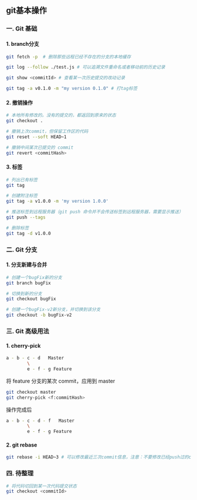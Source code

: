 ## git基本操作

### 一. Git 基础
#### 1. branch分支
```sh
git fetch -p  # 删除那些远程已经不存在的分支的本地缓存

git log --follow ./test.js # 可以追溯文件重命名或者移动前的历史记录

git show <commitId> # 查看某一次历史提交的改动记录

git tag -a v0.1.0 -m "my version 0.1.0" # 打tag标签
```
#### 2. 撤销操作
```sh
# 本地所有修改的。没有的提交的，都返回到原来的状态
git checkout .

# 撤销上次commit，但保留工作区的代码
git reset --soft HEAD~1

# 撤销中间某次已提交的 commit
git revert <commitHash>
```
#### 3. 标签
```sh
# 列出已有标签
git tag

# 创建附注标签
git tag -a v1.0.0 -m 'my version 1.0.0'

# 推送标签到远程服务器（git push 命令并不会传送标签到远程服务器，需要显示推送）
git push --tags

# 删除标签
git tag -d v1.0.0
```

### 二. Git 分支
#### 1. 分支新建与合并
```sh
# 创建一个bugFix新的分支
git branch bugFix

# 切换到新的分支
git checkout bugFix

# 创建一个bugFix-v2新分支，并切换到该分支
git checkout -b bugFix-v2
```

### 三. Git 高级用法
#### 1. cherry-pick
```sh
a - b - c - d   Master
        \
        e - f - g Feature
```
将 feature 分支的某次 commit，应用到 master
```sh
git checkout master
git cherry-pick <f:commitHash>
```
操作完成后
```sh
a - b - c - d - f   Master
        \
        e - f - g Feature
```

#### 2. git rebase
```sh
git rebase -i HEAD~3 # 可以修改最近三次commit信息，注意：不要修改已经push过的commit
```

### 四. 待整理
```sh
# 将代码切回到某一次代码提交状态
git checkout <commitId>
```